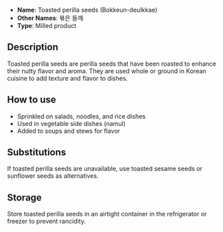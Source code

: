 - **Name**: Toasted perilla seeds (Bokkeun-deulkkae)
- **Other Names**: 볶은 들깨
- **Type**: Milled product

## Description

Toasted perilla seeds are perilla seeds that have been roasted to enhance their nutty flavor and aroma. They are used whole or ground in Korean cuisine to add texture and flavor to dishes.

## How to use

- Sprinkled on salads, noodles, and rice dishes
- Used in vegetable side dishes (namul)
- Added to soups and stews for flavor

## Substitutions

If toasted perilla seeds are unavailable, use toasted sesame seeds or sunflower seeds as alternatives.

## Storage

Store toasted perilla seeds in an airtight container in the refrigerator or freezer to prevent rancidity. 